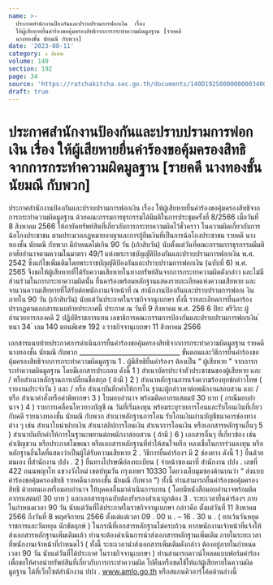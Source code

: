 ```yaml
---
name: >-
  ประกาศสำนักงานป้องกันและปราบปรามการฟอกเงิน  เรื่อง
  ให้ผู้เสียหายยื่นคำร้องขอคุ้มครองสิทธิจากการกระทำความผิดมูลฐาน [รายคดี
  นางทองชั้น นัยมณี กับพวก]
date: '2023-08-11'
category: ง พิเศษ
volume: 140
section: 192
page: 34
source: 'https://ratchakitcha.soc.go.th/documents/140D192S0000000003400.pdf'
draft: true
---
```


# ประกาศสำนักงานป้องกันและปราบปรามการฟอกเงิน  เรื่อง ให้ผู้เสียหายยื่นคำร้องขอคุ้มครองสิทธิจากการกระทำความผิดมูลฐาน [รายคดี นางทองชั้น นัยมณี กับพวก]

ประกาศสำนักงานป้องกันและปราบปรามการฟอกเงิน เรื่อง ให้ผู้เสียหายยื่นคำร้องขอคุ้มครองสิทธิจากการกระทำความผิดมูลฐาน ด้วยคณะกรรมการธุรกรรมได้มีมติในการประชุมครั้งที่ 8/2566 เมื่อวันที่ 8 สิงหาคม 2566 ให้อายัดทรัพย์สินที่เกี่ยวกับการกระทาความผิดไว้ชั่วคราว ในความผิดเกี่ยวกับการฉ้อโกงประชาชน ตามประมวลกฎหมายอาญาและการกู้ยืมเงินที่เป็นการฉ้อโกงประชาชน รายคดี นางทองชั้น นัยมณี กับพวก มีกำหนดไม่เกิน 90 วัน (เก้าสิบวัน) นับตั้งแต่วันที่คณะกรรมการธุรกรรมมีมติ อาศัยอำนาจตามความในมาตรา 49/1 แห่งพระราชบัญญัติป้องกันและปราบปรามการฟอกเงิน พ.ศ. 2542 ซึ่งแก้ไขเพิ่มเติมโดยพระราชบัญญัติป้องกันและปราบปรามการฟอกเงิน (ฉบับที่ 6) พ.ศ. 2565 จึงขอให้ผู้เสียหายที่ได้รับความเสียหายในทางทรัพย์สินจากการกระทาความผิดดังกล่าว และไม่มีส่วนร่วมในการกระทาความผิดนั้น ยื่นคาร้องพร้อมหลักฐานแสดงรายละเอียดแห่งความเสียหาย และจานวนความเสียหายที่ได้รับต่อพนักงานเจ้าหน้าที่ ณ สานักงานป้องกันและปราบปรามการฟอกเ งิน ภายใน 90 วัน (เก้าสิบวัน) นับแต่วันประกาศในราชกิจจานุเบกษา ทั้งนี้ รายละเอียดการยื่นคาร้อง ปรากฏตามเอกสารแนบท้ายประกาศนี้ ประกาศ ณ วันที่ 9 สิงหาคม พ.ศ. 256 6 ปิยะ ศรีวิกะ ผู้อำนวยการกองคดี 2 ปฏิบัติราชการแทน เลขาธิการคณะกรรมการป้องกันและปราบปรามการฟอกเงิน ้ หนา 34 ่ เลม 140 ตอนพิเศษ 192 ง ราชกิจจานุเบกษา 11 สิงหาคม 2566

เอกสารแนบท้ายประกาศการดําเนินการยื่นคําร้องขอคุ้มครองสิทธิจากการกระทําความผิดมูลฐาน รายคดีนางทองชั้น นัยมณี กับพวก _______________________________ ขั้นตอนและวิธีการยื่นคําร้องขอคุ้มครองสิทธิจากการกระทําความผิดมูลฐาน 1 . ผู้มีสิทธิยื่นคําร้องฯ ต้องเป็น “ ผู้เสียหาย " จากการกระทําความผิดมูลฐาน โดยมีเอกสารประกอบ ดังนี้ 1 ) สําเนาบัตรประจําตัวประชาชนของผู้เสียหาย และ / หรือสําเนาหลักฐานการเปลี่ยนชื่อสกุล ( ถ้ามี ) 2 ) สําเนาหลักฐานการแจ้งความร้องทุกข์กล่าวโทษ ( รายงานประจําวัน ) และ / หรือ สําเนาบันทึกคําให้การใน ฐานะผู้กล่าวหาต่อพนักงานสอบสวน และ / หรือ สําเนาคําสั่งหรือคําพิพากษา 3 ) ใบมอบอํานาจ พร้อมติดอากรแสตมป์ 30 บาท ( กรณีมอบอํานาจ ) 4 ) รายการเคลื่อนไหวทางบัญชี ณ วันที่เริ่มลงทุน พร้อมระบุรายการโอนและรับโอนเงินที่เกี่ยวกับคดี รายนางทองชั้น นัยมณี กับพวก สําเนาหลักฐานการโอน รับโอนเงินผ่านบัญชีธนาคารช่องทางต่าง ๆ เช่น สําเนาใบนําฝากเงิน สําเนาสลิปการโอนเงิน สําเนาการโอนเงิน หรือเอกสารหลักฐานอื่นๆ 5 ) สําเนาบันทึกคําให้การในฐานะพยานต่อพนักงาสอบสวน ( ถ้ามี ) 6 ) เอกสารอื่นๆ ที่เกี่ยวข้อง เช่น คําเชิญชวน หรือประกาศโฆษณา หรือเอกสารหลักฐานที่ทําให้สนใจหรือ หลงเชื่อในการร่วมลงทุน หรือหลักฐานอื่นใดที่แสดงว่าเป็นผู้ได้รับความเสียหาย 2 . วิธีการยื่นคําร้องฯ มี 2 ช่องทาง ดังนี้ 1 ) ยื่นด้วยตนเอง ที่สํานักงาน ปปง . 2 ) ยื่นทางไปรษณีย์ลงทะเบียน ( จ่าหน้าซองมาที่ สํานักงาน ปปง . เลขที่ 422 ถนนพญาไท แขวงวังใหม่ เขตปทุมวัน กรุงเทพฯ 10330 โดยวงเล็บมุมซองด้านบนว่า “ ส่งแบบคําร้องขอคุ้มครองสิทธิ รายคดีนางทองชั้น นัยมณี กับพวก ”) ทั้งนี้ ท่านสามารถยื่นคําร้องขอคุ้มครองสิทธิ ด้วยตนเองหรือมอบอํานาจ ให้บุคคลอื่นมาดําเนินการแทน ( โดยมีหนังสือมอบอํานาจพร้อมติดอากรแสตมป์ 30 บาท ) และเอกสารทุกฉบับต้องรับรองสําเนาถูกต้อง 3 . ระยะเวลายื่นคําร้องฯ ภายในกําหนดเวลา 90 วัน นับแต่วันที่ได้ประกาศในราชกิจจานุเบกษา กล่าวคือ ตั้งแต่วันที่ 11 สิงหาคม 2566 ถึงวันที่ 8 พฤศจิกายน 2566 ตั้งแต่แต่เวลา 09 . 00 น . – 16 . 30 น . ( ยกเว้นวันหยุดราชการและวันหยุด นักขัตฤกษ์ ) ในกรณีที่เอกสารหลักฐานไม่ครบถ้วน หากพนักงานเจ้าหน้าที่แจ้งให้ส่งเอกสารหลักฐานเพิ่มเติมแล้ว ท่านจะต้องดําเนินการนําส่งเอกสารหลักฐานเพิ่มเติม ภายในระยะเวลาที่พนักงานเจ้าหน้าที่กําหนดไว้ ( ทั้งนี้ ระยะเวลานําส่งเอกสารเพิ่มเติมดังกล่าว ต้องอยู่ภายในกําหนดเวลา 90 วัน นับแต่วันที่ได้ประกาศ ในราชกิจจานุเบกษา ) ท่านสามารถดาวน์โหลดแบบฟอร์มคําร้องเพื่อขอให้ศาลนําทรัพย์สินที่เกี่ยวกับการกระทําความผิด ไปคืนหรือชดใช้ให้แก่ผู้เสียหายในความผิดมูลฐาน ได้ที่เว็บไซต์สํานักงาน ปปง . www.amlo.go.th หรือสแกนคิวอาร์โค้ดด้านล่างนี้
